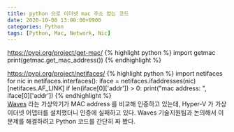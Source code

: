 ```yaml
---
title: python 으로 이더넷 mac 주소 얻는 코드
date: 2020-10-08 13:00:00+0900
categories: Python
tags: [Python, Mac, Network, Nic]
---
```

<https://pypi.org/project/get-mac/>
{% highlight python %}
import getmac
print(getmac.get_mac_address())
{% endhighlight %}

<https://pypi.org/project/netifaces/>
{% highlight python %}
import netifaces
for nic in netifaces.interfaces():
    iface = netifaces.ifaddresses(nic)[netifaces.AF_LINK]
    if len(iface[0]['addr']) > 0:
        print("mac address: ", iface[0]['addr'])
{% endhighlight %}  
[Waves](https://www.waves.com/) 라는 가상악기가 MAC address 를 비교해 인증하고 있는데, Hyper-V 가 가상 이더넷 어뎁터를 설치했더니 인증에 실패하고 있다. Waves 기술지원팀과 논의해서 이 문제를 해결하려고 Python 코드를 간단히 짜 봤다.